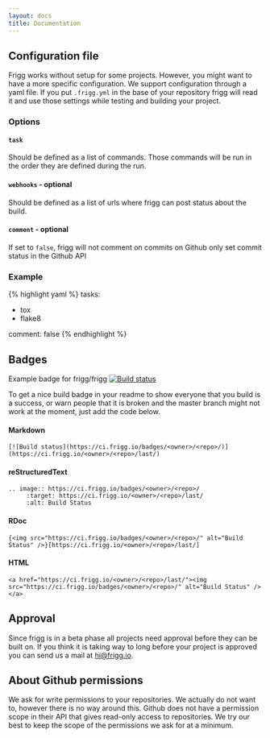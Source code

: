 ```yaml
---
layout: docs
title: Documentation
---
```


## Configuration file
Frigg works without setup for some projects. However, you might want to have a
more specific configuration. We support configuration through a yaml file. If
you put `.frigg.yml` in the base of your repository frigg will read it and use
those settings while testing and building your project.

### Options

#### `task`
Should be defined as a list of commands. Those commands will be run in the
order they are defined during the run.

#### `webhooks` - optional
Should be defined as a list of urls where frigg can post status about the
build.

#### `comment` - optional
If set to `false`, frigg will not comment on commits on Github only set commit
status in the Github API

### Example
{% highlight yaml %}
tasks:
  - tox
  - flake8

comment: false
{% endhighlight %}

## Badges
Example badge for frigg/frigg [![Build status](https://ci.frigg.io/badges/frigg/frigg/)](https://ci.frigg.io/frigg/frigg/last/)

To get a nice build badge in your readme to show everyone that you build is a success, or warn people that it is broken and the master branch might not work at the moment, just add the code below.

#### Markdown
```
[![Build status](https://ci.frigg.io/badges/<owner>/<repo>/)](https://ci.frigg.io/<owner>/<repo>/last/)
```

#### reStructuredText
```
.. image:: https://ci.frigg.io/badges/<owner>/<repo>/
     :target: https://ci.frigg.io/<owner>/<repo>/last/
     :alt: Build Status
```

#### RDoc
```
{<img src="https://ci.frigg.io/badges/<owner>/<repo>/" alt="Build Status" />}[https://ci.frigg.io/<owner>/<repo>/last/]
```

#### HTML
```
<a href="https://ci.frigg.io/<owner>/<repo>/last/"><img src="https://ci.frigg.io/badges/<owner>/<repo>/" alt="Build Status" /></a>
```

## Approval
Since frigg is in a beta phase all projects need approval before they can be
built on. If you think it is taking way to long before your project is
approved you can send us a mail at hi@frigg.io.

## About Github permissions
We ask for write permissions to your repositories. We actually do not want to,
however there is no way around this. Github does not have a permission scope in
their API that gives read-only access to repositories. We try our best to keep
the scope of the permissions we ask for at a minimum.
